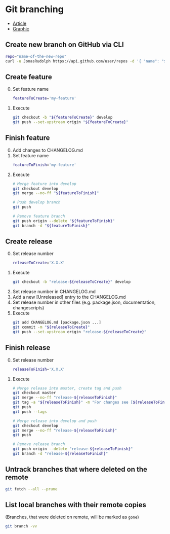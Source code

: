 # Git branching
* [Article](http://nvie.com/posts/a-successful-git-branching-model/)
* [Graphic](http://nvie.com/files/Git-branching-model.pdf)

## Create new branch on GitHub via CLI
```bash
repo="name-of-the-new-repo"
curl -u JonasRudolph https://api.github.com/user/repos -d '{ "name": "${repo}" }'
```

## Create feature
0. Set feature name
   ```bash
   featureToCreate='my-feature'
   ```
1. Execute  
   ```bash
   git checkout -b "${featureToCreate}" develop
   git push --set-upstream origin "${featureToCreate}"
   ```

## Finish feature
0. Add changes to CHANGELOG.md
1. Set feature name
   ```bash
   featureToFinish='my-feature'
   ```
2. Execute
   ```bash
   # Merge feature into develop
   git checkout develop
   git merge --no-ff "${featureToFinish}"
   
   # Push develop branch
   git push
   
   # Remove feature branch
   git push origin --delete "${featureToFinish}"
   git branch -d "${featureToFinish}"
   ```

## Create release
0. Set release number
   ```bash
   releaseToCreate='X.X.X'
   ```
1. Execute  
   ```bash
   git checkout -b "release-${releaseToCreate}" develop
   ```
2. Set release number in CHANGELOG.md
3. Add a new [Unreleased] entry to the CHANGELOG.md
4. Set release number in other files (e.g. package.json, documentation, changescripts)
5. Execute
   ```bash
   git add CHANGELOG.md [package.json ...]
   git commit -m "${releaseToCreate}"
   git push --set-upstream origin "release-${releaseToCreate}"
   ```

## Finish release
0. Set release number
   ```bash
   releaseToFinish='X.X.X'
   ```
1. Execute   
   ```bash
   # Merge release into master, create tag and push
   git checkout master
   git merge --no-ff "release-${releaseToFinish}"
   git tag -a "${releaseToFinish}" -m "For changes see [${releaseToFinish}] section in CHANGELOG.md"
   git push
   git push --tags

   # Merge release into develop and push
   git checkout develop
   git merge --no-ff "release-${releaseToFinish}"
   git push

   # Remove release branch
   git push origin --delete "release-${releaseToFinish}"
   git branch -d "release-${releaseToFinish}"
   ```

## Untrack branches that where deleted on the remote
```bash
git fetch --all --prune
```

## List local branches with their remote copies
(Branches, that were deleted on remote, will be marked as `gone`)
```bash
git branch -vv
```
